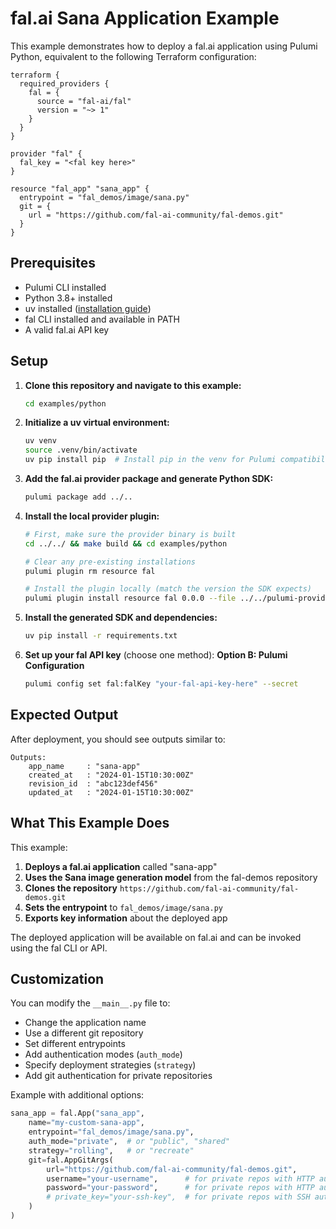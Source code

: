 # fal.ai Sana Application Example

This example demonstrates how to deploy a fal.ai application using Pulumi Python, equivalent to the following Terraform configuration:

```hcl
terraform {
  required_providers {
    fal = {
      source = "fal-ai/fal"
      version = "~> 1"
    }
  }
}

provider "fal" {
  fal_key = "<fal key here>"
}

resource "fal_app" "sana_app" {
  entrypoint = "fal_demos/image/sana.py"
  git = {
    url = "https://github.com/fal-ai-community/fal-demos.git"
  }
}
```

## Prerequisites

- Pulumi CLI installed
- Python 3.8+ installed
- uv installed ([installation guide](https://docs.astral.sh/uv/getting-started/installation/))
- fal CLI installed and available in PATH
- A valid fal.ai API key

## Setup

1. **Clone this repository and navigate to this example:**
   ```bash
   cd examples/python
   ```

2. **Initialize a uv virtual environment:**
   ```bash
   uv venv
   source .venv/bin/activate
   uv pip install pip  # Install pip in the venv for Pulumi compatibility
   ```

3. **Add the fal.ai provider package and generate Python SDK:**
   ```bash
   pulumi package add ../..
   ```

4. **Install the local provider plugin:**
   ```bash
   # First, make sure the provider binary is built
   cd ../../ && make build && cd examples/python
   
   # Clear any pre-existing installations
   pulumi plugin rm resource fal
   
   # Install the plugin locally (match the version the SDK expects)
   pulumi plugin install resource fal 0.0.0 --file ../../pulumi-provider-fal
   ```

5. **Install the generated SDK and dependencies:**
   ```bash
   uv pip install -r requirements.txt
   ```

6. **Set up your fal API key** (choose one method):
   **Option B: Pulumi Configuration**
   ```bash
   pulumi config set fal:falKey "your-fal-api-key-here" --secret
   ```

## Expected Output

After deployment, you should see outputs similar to:

```
Outputs:
    app_name     : "sana-app"
    created_at   : "2024-01-15T10:30:00Z"
    revision_id  : "abc123def456"
    updated_at   : "2024-01-15T10:30:00Z"
```

## What This Example Does

This example:

1. **Deploys a fal.ai application** called "sana-app"
2. **Uses the Sana image generation model** from the fal-demos repository
3. **Clones the repository** `https://github.com/fal-ai-community/fal-demos.git`
4. **Sets the entrypoint** to `fal_demos/image/sana.py`
5. **Exports key information** about the deployed app

The deployed application will be available on fal.ai and can be invoked using the fal CLI or API.

## Customization

You can modify the `__main__.py` file to:

- Change the application name
- Use a different git repository
- Set different entrypoints
- Add authentication modes (`auth_mode`)
- Specify deployment strategies (`strategy`)
- Add git authentication for private repositories

Example with additional options:

```python
sana_app = fal.App("sana_app",
    name="my-custom-sana-app",
    entrypoint="fal_demos/image/sana.py",
    auth_mode="private",  # or "public", "shared"
    strategy="rolling",   # or "recreate"
    git=fal.AppGitArgs(
        url="https://github.com/fal-ai-community/fal-demos.git",
        username="your-username",      # for private repos with HTTP auth
        password="your-password",      # for private repos with HTTP auth
        # private_key="your-ssh-key",  # for private repos with SSH auth
    )
)
```